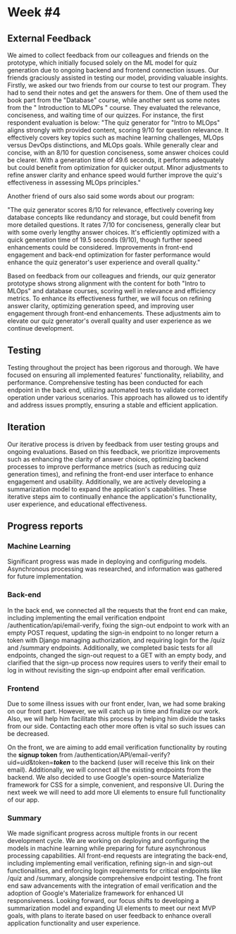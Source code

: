 
# **Week #4**

## **External Feedback**

We aimed to collect feedback from our colleagues and friends on the prototype, which initially focused solely on the ML model for quiz generation due to ongoing backend and frontend connection issues. Our friends graciously assisted in testing our model, providing valuable insights.
Firstly, we asked our two friends from our course to test our program. They had to send their notes and get the answers for them. One of them used the book part from the "Database" course, while another sent us some notes from the " Introduction to MLOPs " course. They evaluated the relevance, conciseness, and waiting time of our quizzes.
For instance, the first respondent evaluation is below:
"The quiz generator for "Intro to MLOps" aligns strongly with provided content, scoring 9/10 for question relevance. It effectively covers key topics such as machine learning challenges, MLOps versus DevOps distinctions, and MLOps goals. While generally clear and concise, with an 8/10 for question conciseness, some answer choices could be clearer. With a generation time of 49.6 seconds, it performs adequately but could benefit from optimization for quicker output. Minor adjustments to refine answer clarity and enhance speed would further improve the quiz's effectiveness in assessing MLOps principles."

Another friend of ours also said some words about our program:

"The quiz generator scores 8/10 for relevance, effectively covering key database concepts like redundancy and storage, but could benefit from more detailed questions. It rates 7/10 for conciseness, generally clear but with some overly lengthy answer choices. It's efficiently optimized with a quick generation time of 19.5 seconds (9/10), though further speed enhancements could be considered. Improvements in front-end engagement and back-end optimization for faster performance would enhance the quiz generator's user experience and overall quality."


Based on feedback from our colleagues and friends, our quiz generator prototype shows strong alignment with the content for both "Intro to MLOps" and database courses, scoring well in relevance and efficiency metrics. To enhance its effectiveness further, we will focus on refining answer clarity, optimizing generation speed, and improving user engagement through front-end enhancements. These adjustments aim to elevate our quiz generator's overall quality and user experience as we continue development.

## **Testing**
Testing throughout the project has been rigorous and thorough. We have focused on ensuring all implemented features' functionality, reliability, and performance. Comprehensive testing has been conducted for each endpoint in the back end, utilizing automated tests to validate correct operation under various scenarios. This approach has allowed us to identify and address issues promptly, ensuring a stable and efficient application.

## **Iteration**
Our iterative process is driven by feedback from user testing groups and ongoing evaluations. Based on this feedback, we prioritize improvements such as enhancing the clarity of answer choices, optimizing backend processes to improve performance metrics (such as reducing quiz generation times), and refining the front-end user interface to enhance engagement and usability. Additionally, we are actively developing a summarization model to expand the application's capabilities. These iterative steps aim to continually enhance the application's functionality, user experience, and educational effectiveness.


## **Progress reports**  

### Machine Learning
Significant progress was made in deploying and configuring models. Asynchronous processing was researched, and information was gathered for future implementation.

### Back-end
In the back end, we connected all the requests that the front end can make, including implementing the email verification endpoint /authentication/api/email-verify, fixing the sign-out endpoint to work with an empty POST request, updating the sign-in endpoint to no longer return a token with Django managing authorization, and requiring login for the /quiz and /summary endpoints. Additionally, we completed basic tests for all endpoints, changed the sign-out request to a GET with an empty body, and clarified that the sign-up process now requires users to verify their email to log in without revisiting the sign-up endpoint after email verification.

### Frontend
Due to some illness issues with our front ender, Ivan, we had some braking on our front part. However, we will catch up in time and finalize our work. Also, we will help him facilitate this process by helping him divide the tasks from our side. Contacting each other more often is vital so such issues can be decreased.

On the front, we are aiming to add email verification functionality by routing the **signup token** from /authentication/API/email-verify?uid=*uid*&token=***token*** to the backend (user will receive this link on their email). Additionally, we will connect all the existing endpoints from the backend. We also decided to use Google's open-source Materialize framework for CSS for a simple, convenient, and responsive UI. During the next week we will need to add more UI elements to ensure full functionality of our app.
### Summary
We made significant progress across multiple fronts in our recent development cycle. We are working on deploying and configuring the models in machine learning while preparing for future asynchronous processing capabilities. All front-end requests are integrating the back-end, including implementing email verification, refining sign-in and sign-out functionalities, and enforcing login requirements for critical endpoints like /quiz and /summary, alongside comprehensive endpoint testing. The front end saw advancements with the integration of email verification and the adoption of Google's Materialize framework for enhanced UI responsiveness. Looking forward, our focus shifts to developing a summarization model and expanding UI elements to meet our next MVP goals, with plans to iterate based on user feedback to enhance overall application functionality and user experience.